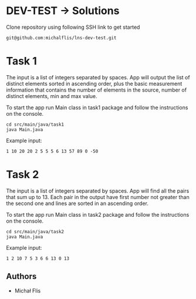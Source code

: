 # DEV-TEST -> Solutions

Clone repository using following SSH link to get started

```
git@github.com:michalflis/lns-dev-test.git
```

# Task 1

The input is a list of integers separated by spaces. App will output the list of distinct elements sorted in ascending
order, plus the basic measurement information that contains the number of elements in the source, number of distinct
elements, min and max value.

To start the app run Main class in task1 package and follow the instructions on the console.

```
cd src/main/java/task1
java Main.java
```

Example input:

```
1 10 20 20 2 5 5 5 6 13 57 89 0 -50
```

# Task 2

The input is a list of integers separated by spaces. App will find all the pairs that sum up to 13. Each pair in the
output have first number not greater than the second one and lines are sorted in an ascending order.

To start the app run
Main class in task2 package and follow the instructions on the console.

```
cd src/main/java/task2
java Main.java
```

Example input:

```
1 2 10 7 5 3 6 6 13 0 13
```

## Authors

- Michał Flis